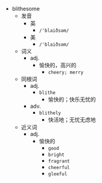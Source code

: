 - blithesome
  - 发音
    - 英
      - `/'blaiðsəm/`
    - 美
      - `/'blaiðsəm/`
  - 词义
    - adj.
      - 愉快的，高兴的
        - `cheery; merry `
  - 同根词
    - adj.
      - `blithe`
        - 愉快的；快乐无忧的
    - adv.
      - `blithely`
        - 快活地；无忧无虑地
  - 近义词
    - adj.
      - 愉快的
        - `good`
        - `bright`
        - `fragrant`
        - `cheerful`
        - `gleeful`
